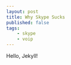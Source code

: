 ```yaml
---
layout: post
title: Why Skype Sucks
published: false
tags: 
    - skype
    - voip
---
```


Hello, Jekyll!
